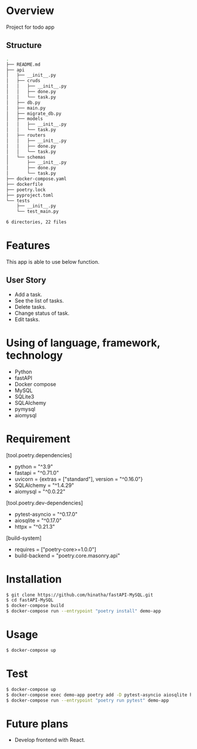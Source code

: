 # Overview
Project for todo app

## Structure

```bash
.
├── README.md
├── api
│   ├── __init__.py
│   ├── cruds
│   │   ├── __init__.py
│   │   ├── done.py
│   │   └── task.py
│   ├── db.py
│   ├── main.py
│   ├── migrate_db.py
│   ├── models
│   │   ├── __init__.py
│   │   └── task.py
│   ├── routers
│   │   ├── __init__.py
│   │   ├── done.py
│   │   └── task.py
│   └── schemas
│       ├── __init__.py
│       ├── done.py
│       └── task.py
├── docker-compose.yaml
├── dockerfile
├── poetry.lock
├── pyproject.toml
└── tests
    ├── __init__.py
    └── test_main.py

6 directories, 22 files
```

# Features
This app is able to use below function.

## User Story
- Add a task.
- See the list of tasks.
- Delete tasks.
- Change status of task.
- Edit tasks.

# Using of language, framework, technology
- Python
- fastAPI
- Docker compose
- MySQL
- SQLite3
- SQLAlchemy
- pymysql
- aiomysql
  
# Requirement
[tool.poetry.dependencies]
- python = "^3.9"
- fastapi = "^0.71.0"
- uvicorn = {extras = ["standard"], version = "^0.16.0"}
- SQLAlchemy = "^1.4.29"
- aiomysql = "^0.0.22"

[tool.poetry.dev-dependencies]
- pytest-asyncio = "^0.17.0"
- aiosqlite = "^0.17.0"
- httpx = "^0.21.3"

[build-system]
- requires = ["poetry-core>=1.0.0"]
- build-backend = "poetry.core.masonry.api"

# Installation
 
```bash
$ git clone https://github.com/hinatha/fastAPI-MySQL.git
$ cd fastAPI-MySQL  
$ docker-compose build
$ docker-compose run --entrypoint "poetry install" demo-app
```
 
# Usage
 
```bash
$ docker-compose up
```

# Test

```bash
$ docker-compose up
$ docker-compose exec demo-app poetry add -D pytest-asyncio aiosqlite httpx
$ docker-compose run --entrypoint "poetry run pytest" demo-app
```
 
# Future plans
- Develop frontend with React.